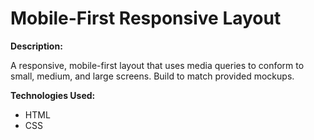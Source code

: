 # Mobile-First Responsive Layout

**Description:**

A responsive, mobile-first layout that uses media queries to conform to small, medium, and large screens.  Build to match provided mockups.

**Technologies Used:**
- HTML
- CSS
